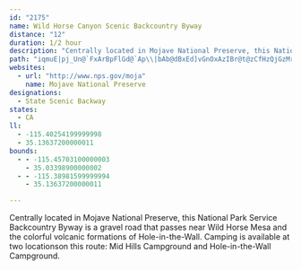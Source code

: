 ```yaml
---
id: "2175"
name: Wild Horse Canyon Scenic Backcountry Byway
distance: "12"
duration: 1/2 hour
description: "Centrally located in Mojave National Preserve, this National Park Service\r\nBackcountry Byway is a gravel road that passes near Wild Horse Mesa and the\r\ncolorful volcanic formations of Hole-in-the-Wall."
path: "iqmuE|pj_Un@`FxArBpFlGd@`Ap\\|bAb@dBxEd]vGnOxAzIBr@t@zCfHzQjGzMrCpF`I|RhAzCdFtSnLzSt@b@fOpC`J~CxCx@jI_A~EeAdLsHhAYnCRjCn@n@`@rCjCjBfAvA`@jNXbCR`JtAdMq@hC?l@Lh@VlGtErC`CfFzIrErGjAxAtEdDxBjAlC`A|ARxF\\^JpJhEfGlD~QpBvGf@hDj@`Cl@j@Mf@s@tEyMfAsBpPkSn@c@jDPdL`ApAGVM~@_AvE_GfDgHvAiCjFwGvC{FzDaEpAs@v~@k[pBe@fQgCbe@mP`Aq@hIuHf@uAZ_EbD_F`H}OtAsBvFaGXe@~HcZfCuQLoA_@eFwCu[u@oJYgCO_@oA{BuJgLi@kAUaANqkAqBkTWwB"
websites:
  - url: "http://www.nps.gov/moja"
    name: Mojave National Preserve
designations:
  - State Scenic Backway
states:
  - CA
ll:
  - -115.40254199999998
  - 35.13637200000011
bounds:
  - - -115.45703100000003
    - 35.03398900000002
  - - -115.38981599999994
    - 35.13637200000011

---
```


<p>Centrally located in Mojave National Preserve, this National Park Service
Backcountry Byway is a gravel road that passes near Wild Horse Mesa and the
colorful volcanic formations of Hole-in-the-Wall. Camping is available at
two locationson this route: Mid Hills Campground and Hole-in-the-Wall
Campground.
</p>
